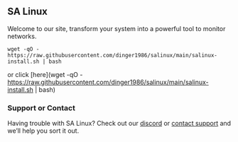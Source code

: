## SA Linux 

Welcome to our site, transform your system into a powerful tool to monitor networks.

```
wget -qO - https://raw.githubusercontent.com/dinger1986/salinux/main/salinux-install.sh | bash
```
or click [here](wget -qO - https://raw.githubusercontent.com/dinger1986/salinux/main/salinux-install.sh | bash)

### Support or Contact

Having trouble with SA Linux? Check out our [discord](https://discord.gg/V6tBF5Se) or [contact support](https://github.com/dinger1986/salinux/issues) and we’ll help you sort it out.
